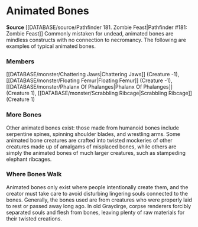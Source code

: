 ﻿---
creature_family: Animated Bones
id: '317'
name: Animated Bones
rarity: Common
rus_type_level: null
source: '[[DATABASE/source/Pathfinder 181. Zombie Feast|Pathfinder #181: Zombie Feast]]'
trait: null
type: Creature Family

---
# Animated Bones

**Source** [[DATABASE/source/Pathfinder 181. Zombie Feast|Pathfinder #181: Zombie Feast]]
Commonly mistaken for undead, animated bones are mindless constructs with no connection to necromancy. The following are examples of typical animated bones.

### Members

[[DATABASE/monster/Chattering Jaws|Chattering Jaws]] (Creature -1), [[DATABASE/monster/Floating Femur|Floating Femur]] (Creature -1), [[DATABASE/monster/Phalanx Of Phalanges|Phalanx Of Phalanges]] (Creature 1), [[DATABASE/monster/Scrabbling Ribcage|Scrabbling Ribcage]] (Creature 1)

###  More Bones

Other animated bones exist: those made from humanoid bones include serpentine spines, spinning shoulder blades, and wrestling arms. Some animated bone creatures are crafted into twisted mockeries of other creatures made up of amalgams of misplaced bones, while others are simply the animated bones of much larger creatures, such as stampeding elephant ribcages.

###  Where Bones Walk

Animated bones only exist where people intentionally create them, and the creator must take care to avoid disturbing lingering souls connected to the bones. Generally, the bones used are from creatures who were properly laid to rest or passed away long ago. In old Graydirge, corpse renderers forcibly separated souls and flesh from bones, leaving plenty of raw materials for their twisted creations.